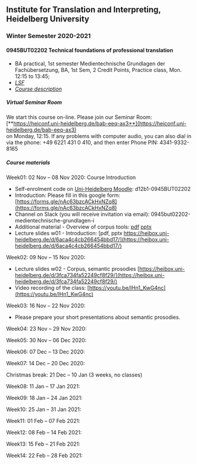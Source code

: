 ## Institute for Translation and Interpreting, Heidelberg University
### Winter Semester 2020-2021
#### 0945BUT02202 Technical foundations of professional translation
- BA practical, 1st semester  Medientechnische Grundlagen der Fachübersetzung, BA, 1st Sem, 2 Credit Points, Practice class, Mon.	12:15 to 13:45;
- [*LSF*](https://lsf.uni-heidelberg.de/qisserver/rds?state=verpublish&status=init&vmfile=no&publishid=323831&moduleCall=webInfo&publishConfFile=webInfo&publishSubDir=veranstaltung)
- [*Course description*](../teach2020-21-WS.md#0945BUT02202)

##### Virtual Seminar Room

We start this course on-line. Please join our Seminar Room:  
[**https://heiconf.uni-heidelberg.de/bab-eeq-ax3**](https://heiconf.uni-heidelberg.de/bab-eeq-ax3)  
on Monday, 12:15. If any problems with computer audio, you can also dial in via the phone: +49 6221 431 0 410, and then enter Phone PIN: 4341-9332-8165

##### Course materials

Week01: 02 Nov – 08 Nov 2020: Course Introduction  
- Self-enrolment code on [Uni-Heidelberg Moodle](https://moodle.uni-heidelberg.de/): d12b1-0945BUT02202
- Introduction: Please fill in this google form: [https://forms.gle/nAc63bzcACkHxNZq8](https://forms.gle/nAc63bzcACkHxNZq8)
- Channel on Slack (you will receive invitation via email): 0945but02202-medientechnische-grundlagen-i
- Additional material - Overview of corpus tools: [pdf](https://heibox.uni-heidelberg.de/f/4f721cae16374602b412/) [pptx](https://heibox.uni-heidelberg.de/f/fe4b099405f84d7a9c97/)
- Lecture slides w01 - Introduction: [pdf, pptx https://heibox.uni-heidelberg.de/d/6aca4c4cb266454bbd17/](https://heibox.uni-heidelberg.de/d/6aca4c4cb266454bbd17/)

Week02: 09 Nov – 15 Nov 2020:
- Lecture slides w02 - Corpus, semantic prosodies [https://heibox.uni-heidelberg.de/d/3fca734fa52249cf8f29/](https://heibox.uni-heidelberg.de/d/3fca734fa52249cf8f29/)
- Video recording of the class: [https://youtu.be/lHn1_KwG4nc](https://youtu.be/lHn1_KwG4nc)

Week03: 16 Nov – 22 Nov 2020:
- Please prepare your short presentations about semantic prosodies.

Week04: 23 Nov – 29 Nov 2020:

Week05: 30 Nov – 06 Dec 2020:

Week06: 07 Dec – 13 Dec 2020:

Week07: 14 Dec – 20 Dec 2020:

Christmas break: 21 Dec – 10 Jan (3 weeks, no classes)  

Week08: 11 Jan – 17 Jan 2021:

Week09: 18 Jan – 24 Jan 2021:

Week10: 25 Jan – 31 Jan 2021:

Week11: 01 Feb – 07 Feb 2021:   

Week12: 08 Feb – 14 Feb 2021:

Week13: 15 Feb – 21 Feb 2021:

Week14: 22 Feb – 28 Feb 2021:
